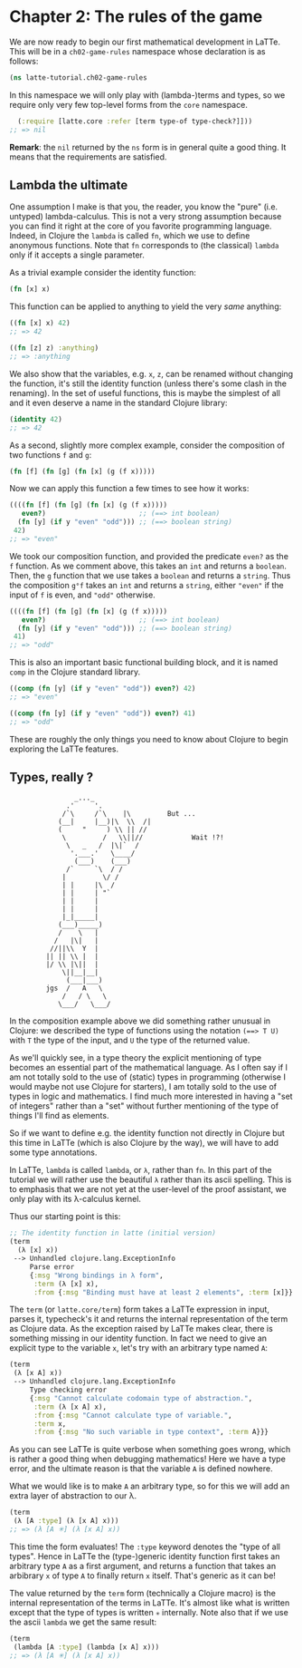 

 # Chapter 2: The rules of the game

 We are now ready to begin our first mathematical development
 in LaTTe. This will be in a `ch02-game-rules` namespace whose
 declaration is as follows:



```clojure
(ns latte-tutorial.ch02-game-rules

```

 In this namespace we will only play with (lambda-)terms and types,
 so we require only very few top-level forms from the `core` namespace.

```clojure
  (:require [latte.core :refer [term type-of type-check?]]))
;; => nil

```

 **Remark**: the `nil` returned by the `ns` form is in general quite a good
 thing. It means that the requirements are satisfied.



 ## Lambda the ultimate

 One assumption I make is that you, the reader, you know the "pure" (i.e. untyped) lambda-calculus.
 This is not a very strong assumption because you can find it right at the core of you favorite
 programming language.  Indeed, in Clojure the `lambda` is called `fn`, which we use to define
 anonymous functions. Note that `fn` corresponds to (the classical) `lambda` only if it accepts
 a single parameter.

 As a trivial example consider the identity function:

 ```clojure
 (fn [x] x)
 ```

 This function can be applied to anything to yield the very *same* anything:


```clojure
((fn [x] x) 42)
;; => 42

((fn [z] z) :anything)
;; => :anything

```

 We also show that the variables, e.g. `x`, `z`, can be renamed without changing
 the function, it's still the identity function (unless there's some clash in the renaming).
 In the set of useful functions, this is maybe the simplest of all and it even deserve
 a name in the standard Clojure library:


```clojure
(identity 42)
;; => 42

```

 As a second, slightly more complex example, consider the composition of two functions
 `f` and `g`:

```clojure
(fn [f] (fn [g] (fn [x] (g (f x)))))
```
 Now we can apply this function a few times to see how it works:


```clojure
((((fn [f] (fn [g] (fn [x] (g (f x)))))
   even?)                       ;; (==> int boolean)
  (fn [y] (if y "even" "odd"))) ;; (==> boolean string)
 42)
;; => "even"

```

 We took our composition function, and provided the predicate `even?`
 as the `f` function. As we comment above, this takes an `int` and returns a `boolean`.
 Then, the `g` function that we use takes a `boolean` and returns a `string`.
 Thus the composition `g°f` takes an `int` and returns a `string`, either
 `"even"` if the input of `f` is even, and `"odd"` otherwise.


```clojure
((((fn [f] (fn [g] (fn [x] (g (f x)))))
   even?)                       ;; (==> int boolean)
  (fn [y] (if y "even" "odd"))) ;; (==> boolean string)
 41)
;; => "odd"

```

 This is also an important basic functional building block, and it is named `comp` in
 the Clojure standard library.


```clojure
((comp (fn [y] (if y "even" "odd")) even?) 42)
;; => "even"

((comp (fn [y] (if y "even" "odd")) even?) 41)
;; => "odd"

```

 These are roughly the only things you need to know about Clojure
 to begin exploring the LaTTe features.



 ## Types, really ?

```
                _..._
              .'     '.
             /`\     /`\    |\         But ...
            (__|     |__)|\  \\  /|
            (     "     ) \\ || //
             \         /   \\||//            Wait !?!
              \   _   /  |\|`  /
               '.___.'   \____/
                (___)    (___)
              /`     `\  / /
             |         \/ /
             | |     |\  /
             | |     | "`
             | |     |
             | |     |
             |_|_____|
            (___)_____)
            /    \   |
           /   |\|   |
          //||\\  Y  |
         || || \\ |  |
         |/ \\ |\||  |
             \||__|__|
              (___|___)
         jgs  /   A   \
             /   / \   \
            \___/   \___/
```



 In the composition example above we did something rather unusual in Clojure:
 we described the type of functions using the notation `(==> T U)` with `T` the
 type of the input, and `U` the type of the returned value.

 As we'll quickly see, in a type theory the explicit mentioning of type becomes
 an essential part of the mathematical language. As I often say if I am not
 totally sold to the use of (static) types in programming (otherwise I would maybe
 not use Clojure for starters), I am totally sold to the use of types in logic
 and mathematics. I find much more interested in having a "set of integers" rather
 than a "set" without further mentioning of the type of things I'll find as elements.

 So if we want to define e.g. the identity function not directly in Clojure but
 this time in LaTTe (which is also Clojure by the way), we will have to add some type annotations.

 In LaTTe, `lambda` is called `lambda`, or `λ`, rather than `fn`. In this part of the tutorial
 we will rather use the beautiful `λ` rather than its ascii spelling. This is to emphasis
 that we are not yet at the user-level of the proof assistant, we only play with its λ-calculus kernel.

 Thus our starting point is this:

```clojure
;; The identity function in latte (initial version)
(term
  (λ [x] x))
 --> Unhandled clojure.lang.ExceptionInfo
     Parse error
     {:msg "Wrong bindings in λ form",
      :term (λ [x] x),
      :from {:msg "Binding must have at least 2 elements", :term [x]}}
```



 The `term`  (or `latte.core/term`) form takes a LaTTe expression in input, parses it, typecheck's it
 and returns the internal representation of the term as Clojure data.
 As the exception raised by LaTTe makes clear, there is something missing in our identity function.
 In fact we need to give an explicit type to the variable `x`, let's try with an arbitrary type named `A`:

```clojure
(term
 (λ [x A] x))
 --> Unhandled clojure.lang.ExceptionInfo
     Type checking error
     {:msg "Cannot calculate codomain type of abstraction.",
      :term (λ [x A] x),
      :from {:msg "Cannot calculate type of variable.",
      :term x,
      :from {:msg "No such variable in type context", :term A}}}      
```



 As you can see LaTTe is quite verbose when something goes wrong,
 which is rather a good thing when debugging mathematics!
 Here we have a type error, and the ultimate reason is that
 the variable `A` is defined nowhere.

 What we would like is to make `A` an arbitrary type, so for
 this we will add an extra layer of abstraction to our λ.


```clojure
(term
 (λ [A :type] (λ [x A] x)))
;; => (λ [A ✳] (λ [x A] x))

```

 This time the form evaluates! The `:type` keyword denotes the "type of all types".
 Hence in LaTTe the (type-)generic identity function first takes an arbitrary type
 `A` as a first argument, and returns a function that takes an arbibrary `x` of type
 `A` to finally return `x` itself. That's generic as it can be!

 The value returned by the `term` form (technically a Clojure macro) is the internal
 representation of the terms in LaTTe. It's almost like what is written except that
 the type of types is written `✳` internally.
 Note also that if we use the ascii `lambda` we get the same result:


```clojure
(term
 (lambda [A :type] (lambda [x A] x)))
;; => (λ [A ✳] (λ [x A] x))

```
